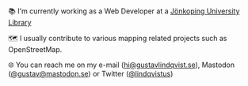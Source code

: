 📚 I'm currently working as a Web Developer at a [Jönkoping University Library](https://github.com/JonkopingUniversityLibrary)

🗺 I usually contribute to various mapping related projects such as OpenStreetMap.

🌐 You can reach me on my e-mail (hi@gustavlindqvist.se), Mastodon ([@gustav@mastodon.se](https://mastodon.se/@gustav)) or Twitter ([@lindqvistus](https://twitter.com/lindqvistus))

